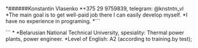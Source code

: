 *######Konstantin Vlasenko
*+375 29 9759839, telegram: @knstntn_vl
*The main goal is to get well-paid job there I can easily develop myself.
*I have no experience in programing.
*```<!DOCTYPE html> 
<HTML> 
        <HEAD> 
            <META charset="utf-8"> 
            <TITLE>1</TITLE> 
        </HEAD> 
        <BODY> 
<script src="firststeps.js"></script>
        </BODY> 
</HTML>``` 
*
*Belarusian National Technical University, spesiality: Thermal power plants, power engineer.
*Level of English: A2 (according to training.by test);